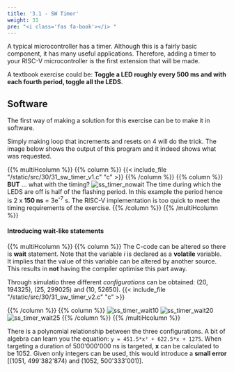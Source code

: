 ```yaml
---
title: '3.1 - SW Timer'
weight: 31
pre: "<i class='fas fa-book'></i> "
---
```


A typical microcontroller has a timer. Although this is a fairly basic component, it has many useful applications. Therefore, adding a timer to your RISC-V microcontroller is the first extension that will be made.

A textbook exercise could be: **Toggle a LED roughly every 500 ms and with each fourth period, toggle all the LEDS**.

## Software

The first way of making a solution for this exercise can be to make it in software.

Simply making loop that increments and resets on 4 will do the trick. The image below shows the output of this program and it indeed shows what was requested.

{{% multiHcolumn %}}
{{% column %}}
{{< include_file "/static/src/30/31_sw_timer_v1.c" "c" >}}
{{% /column %}}
{{% column %}}
**BUT** ... what with the timing? 
![ss_timer_nowait](/img/30/ss_timer_nowait.png)
The time during which the LEDS are off is half of the flashing period. In this example the period hence is 2 x **150 ns** = 3e<sup>-7</sup> s. The RISC-V implementation is too quick to meet the timing requirements of the exercise.
{{% /column %}}
{{% /multiHcolumn %}}

#### Introducing wait-like statements

{{% multiHcolumn %}}
{{% column %}}
The C-code can be altered so there is **wait** statement. Note that the variable *i* is declared as a **volatile** variable. It implies that the value of this variable can be altered by another source. This results in **not** having the compiler optimise this part away.

Through simulatio three different *configurations* can be obtained: (20, 194325), (25, 299025) and (10, 52650).
{{< include_file "/static/src/30/31_sw_timer_v2.c" "c" >}}

{{% /column %}}
{{% column %}}
![ss_timer_wait10](/img/30/ss_timer_wait10.png)
![ss_timer_wait20](/img/30/ss_timer_wait20.png)
![ss_timer_wait25](/img/30/ss_timer_wait25.png)
{{% /column %}}
{{% /multiHcolumn %}}


 There is a polynomial relationship between the three configurations. A bit of algebra can learn you the equation: ```y = 451.5*x² + 622.5*x + 1275```. When targeting a duration of 500'000'000 ns is targeted, **x** can be calculated to be 1052. Given only integers can be used, this would introduce a **small error** [(1051, 499'382'874) and (1052, 500'333'001)].

